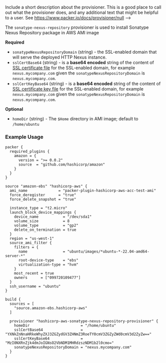   Include a short description about the provisioner. This is a good place
  to call out what the provisioner does, and any additional text that might
  be helpful to a user. See https://www.packer.io/docs/provisioner/null
-->

The `sonatype-nexus-repository` provisioner is used to install Sonatype Nexus Repository package in AWS AMI image


<!-- Provisioner Configuration Fields -->

**Required**

- `sonatypeNexusRepositoryDomain` (string) - the SSL-enabled domain that will serve the deployed HTTP Nexus instance.
- `sslCertBase64` (string) - is a __base64 encoded__ string of the content of
  [SSL certificate file](https://hashicorp-aws.com/docs/setup#optional-setup-ssl) for the SSL-enabled domain, for
  example `nexus.mycompany.com` given the `sonatypeNexusRepositoryDomain` is `nexus.mycompany.com`.
- `sslCertKeyBase64` (string) - is a __base64 encoded__ string of the content of
  [SSL certificate key file](https://hashicorp-aws.com/docs/setup#optional-setup-ssl) for the SSL-enabled domain, for
  example `nexus.mycompany.com` given the `sonatypeNexusRepositoryDomain` is `nexus.mycompany.com`.

<!--
  Optional Configuration Fields

  Configuration options that are not required or have reasonable defaults
  should be listed under the optionals section. Defaults values should be
  noted in the description of the field
-->

**Optional**

- `homeDir` (string) - The `$Home` directory in AMI image; default to `/home/ubuntu`

<!--
  A basic example on the usage of the provisioner. Multiple examples
  can be provided to highlight various configurations.

-->

### Example Usage

```hcl
packer {
  required_plugins {
    amazon = {
      version = ">= 0.0.2"
      source  = "github.com/hashicorp/amazon"
    }
  }
}

source "amazon-ebs" "hashicorp-aws" {
  ami_name              = "packer-plugin-hashicorp-aws-acc-test-ami"
  force_deregister      = "true"
  force_delete_snapshot = "true"

  instance_type = "t2.micro"
  launch_block_device_mappings {
    device_name           = "/dev/sda1"
    volume_size           = 8
    volume_type           = "gp2"
    delete_on_termination = true
  }
  region = "us-west-1"
  source_ami_filter {
    filters = {
      name                = "ubuntu/images/*ubuntu-*-22.04-amd64-server-*"
      root-device-type    = "ebs"
      virtualization-type = "hvm"
    }
    most_recent = true
    owners      = ["099720109477"]
  }
  ssh_username = "ubuntu"
}

build {
  sources = [
    "source.amazon-ebs.hashicorp-aws"
  ]

  provisioner "hashicorp-aws-sonatype-nexus-repository-provisioner" {
    homeDir                       = "/home/ubuntu"
    sslCertBase64                 = "YXNkZnNnaHRkeWhyZXJ3ZGZydGV3ZHNmZ3RoeTY0cmV3ZGZyZWd0cmV3d2ZyZw=="
    sslCertKeyBase64              = "MzI0NXRnZjk4dmJoIGNsO2VbNDM1MHRdzszNDM1b2l0cmo="
    sonatypeNexusRepositoryDomain = "nexus.mycompany.com"
  }
}
```
